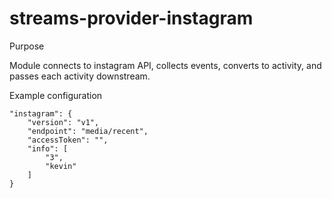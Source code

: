 streams-provider-instagram
==========================

Purpose                  

  Module connects to instagram API, collects events, converts to activity, and passes each activity downstream.

Example configuration

    "instagram": {
        "version": "v1",
        "endpoint": "media/recent",
        "accessToken": "",
        "info": [
            "3",
            "kevin"        
        ]
    }